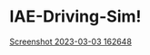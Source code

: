 # IAE-Driving-Sim!
[Screenshot 2023-03-03 162648](https://user-images.githubusercontent.com/64410559/222832514-33215f20-277b-4915-9544-346be420ef33.png)
